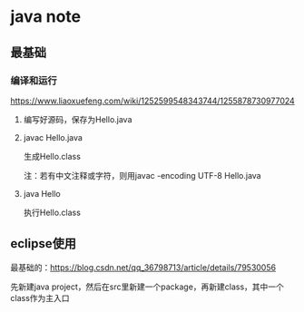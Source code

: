# java note

## 最基础

### 编译和运行

https://www.liaoxuefeng.com/wiki/1252599548343744/1255878730977024

1. 编写好源码，保存为Hello.java

2. javac Hello.java

   生成Hello.class

   注：若有中文注释或字符，则用javac -encoding UTF-8 Hello.java

3. java Hello

   执行Hello.class

## eclipse使用

最基础的：https://blog.csdn.net/qq_36798713/article/details/79530056

先新建java project，然后在src里新建一个package，再新建class，其中一个class作为主入口

